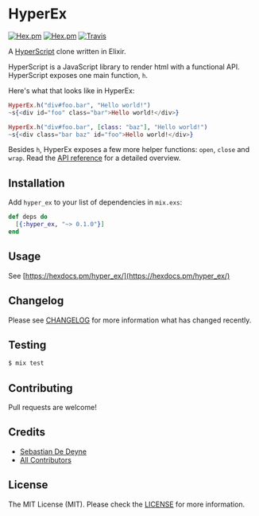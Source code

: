 # HyperEx

[![Hex.pm](https://img.shields.io/hexpm/v/hyper_ex.svg)](https://hex.pm/packages/hyper_ex)
[![Hex.pm](https://img.shields.io/hexpm/dt/hyper_ex.svg)](https://hex.pm/packages/hyper_ex)
[![Travis](https://img.shields.io/travis/sebastiandedeyne/hyper_ex.svg)](https://travis-ci.org/sebastiandedeyne/hyper_ex)

A [HyperScript](https://github.com/hyperhype/hyperscript) clone written in Elixir.

HyperScript is a JavaScript library to render html with a functional API. HyperScript exposes one main function, `h`.

Here's what that looks like in HyperEx:

```elixir
HyperEx.h("div#foo.bar", "Hello world!")
~s{<div id="foo" class="bar">Hello world!</div>}

HyperEx.h("div#foo.bar", [class: "baz"], "Hello world!")
~s{<div class="bar baz" id="foo">Hello world!</div>}
```

Besides `h`, HyperEx exposes a few more helper functions: `open`, `close` and `wrap`. Read the [API reference](https://hexdocs.pm/hyper_ex/HyperEx.html) for a detailed overview.

## Installation

Add `hyper_ex` to your list of dependencies in `mix.exs`:

```elixir
def deps do
  [{:hyper_ex, "~> 0.1.0"}]
end
```

## Usage

See [https://hexdocs.pm/hyper_ex/](https://hexdocs.pm/hyper_ex/)

## Changelog

Please see [CHANGELOG](https://github.com/sebastiandedeyne/hyper_ex/blob/master/CHANGELOG.md) for more information what has changed recently.

## Testing

```bash
$ mix test
```

## Contributing

Pull requests are welcome!

## Credits

- [Sebastian De Deyne](https://github.com/sebastiandedeyne)
- [All Contributors](../../contributors)

## License

The MIT License (MIT). Please check the [LICENSE](https://github.com/sebastiandedeyne/hyper_ex/blob/master/LICENSE.md) for more information.

